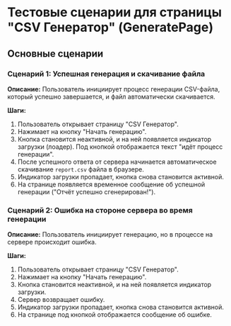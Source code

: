 # Тестовые сценарии для страницы "CSV Генератор" (GeneratePage)

## Основные сценарии

### Сценарий 1: Успешная генерация и скачивание файла

**Описание:** Пользователь инициирует процесс генерации CSV-файла, который успешно завершается, и файл автоматически скачивается.

**Шаги:**

1.  Пользователь открывает страницу "CSV Генератор".
2.  Нажимает на кнопку "Начать генерацию".
3.  Кнопка становится неактивной, и на ней появляется индикатор загрузки (лоадер). Под кнопкой отображается текст "идёт процесс генерации".
4.  После успешного ответа от сервера начинается автоматическое скачивание `report.csv` файла в браузере.
5.  Индикатор загрузки пропадает, кнопка снова становится активной.
6.  На странице появляется временное сообщение об успешной генерации ("Отчёт успешно сгенерирован!").

### Сценарий 2: Ошибка на стороне сервера во время генерации

**Описание:** Пользователь инициирует генерацию, но в процессе на сервере происходит ошибка.

**Шаги:**

1.  Пользователь открывает страницу "CSV Генератор".
2.  Нажимает на кнопку "Начать генерацию".
3.  Кнопка становится неактивной, и на ней появляется индикатор загрузки.
4.  Сервер возвращает ошибку.
5.  Индикатор загрузки пропадает, кнопка снова становится активной.
6.  На странице под кнопкой отображается сообщение об ошибке.
